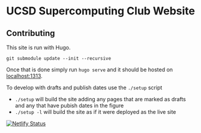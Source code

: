 # UCSD Supercomputing Club Website

## Contributing
This site is run with Hugo.

`git submodule update --init --recursive`

Once that is done simply run `hugo serve` and it should be hosted on [localhost:1313](http://localhost:1313).

To develop with drafts and publish dates use the `./setup` script
- `./setup` will build the site adding any pages that are marked as drafts and any that have pubish dates in the figure
- `./setup -l` will build the site as if it were deployed as the live site


[![Netlify Status](https://api.netlify.com/api/v1/badges/449fd889-5ec9-47f0-bc0d-96f05bf85498/deploy-status)](https://app.netlify.com/sites/ucsd-super-computing/deploys)
